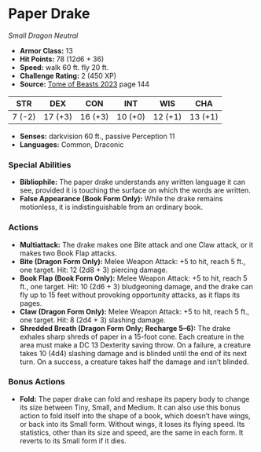 # Paper Drake

*Small* *Dragon* *Neutral*

- **Armor Class:** 13
- **Hit Points:** 78 (12d6 + 36)
- **Speed:** walk 60 ft. fly 20 ft.
- **Challenge Rating:** 2 (450 XP)
- **Source:** [Tome of Beasts 2023](https://koboldpress.com/kpstore/product/tome-of-beasts-1-2023-edition/) page 144

| STR | DEX | CON | INT | WIS | CHA |
| --- | --- | --- | --- | --- | --- |
| 7 (-2) | 17 (+3) | 16 (+3) | 10 (+0) | 12 (+1) | 13 (+1) |

- **Senses:** darkvision 60 ft., passive Perception 11
- **Languages:** Common, Draconic
### Special Abilities
- **Bibliophile:** The paper drake understands any written language it can see, provided it is touching the surface on which the words are written.
- **False Appearance (Book Form Only):** While the drake remains motionless, it is indistinguishable from an ordinary book.
### Actions
- **Multiattack:** The drake makes one Bite attack and one Claw attack, or it makes two Book Flap attacks.
- **Bite (Dragon Form Only):** Melee Weapon Attack: +5 to hit, reach 5 ft., one target. Hit: 12 (2d8 + 3) piercing damage.
- **Book Flap (Book Form Only):** Melee Weapon Attack: +5 to hit, reach 5 ft., one target. Hit: 10 (2d6 + 3) bludgeoning damage, and the drake can fly up to 15 feet without provoking opportunity attacks, as it flaps its pages.
- **Claw (Dragon Form Only):** Melee Weapon Attack: +5 to hit, reach 5 ft., one target. Hit: 8 (2d4 + 3) slashing damage.
- **Shredded Breath (Dragon Form Only; Recharge 5–6):** The drake exhales sharp shreds of paper in a 15-foot cone. Each creature in the area must make a DC 13 Dexterity saving throw. On a failure, a creature takes 10 (4d4) slashing damage and is blinded until the end of its next turn. On a success, a creature takes half the damage and isn’t blinded.
### Bonus Actions
- **Fold:** The paper drake can fold and reshape its papery body to change its size between Tiny, Small, and Medium. It can also use this bonus action to fold itself into the shape of a book, which doesn’t have wings, or back into its Small form. Without wings, it loses its flying speed. Its statistics, other than its size and speed, are the same in each form. It reverts to its Small form if it dies.
